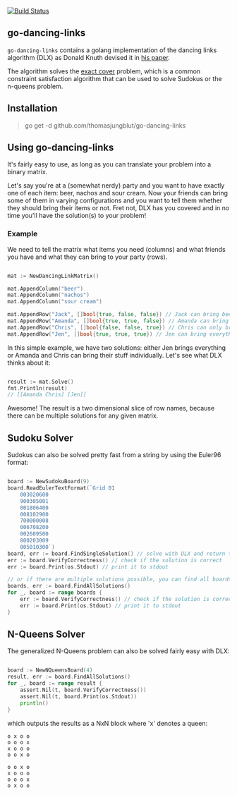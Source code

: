 [![Build Status](https://travis-ci.org/thomasjungblut/go-dancing-links.svg?branch=master)](https://travis-ci.org/thomasjungblut/go-dancing-links)

## go-dancing-links

`go-dancing-links` contains a golang implementation of the dancing links algorithm (DLX) as Donald Knuth devised it in [his paper](https://arxiv.org/abs/cs/0011047).

The algorithm solves the [exact cover](https://en.wikipedia.org/wiki/Exact_cover) problem, which is a common constraint satisfaction algorithm that can be used to solve Sudokus or the n-queens problem.


## Installation

> go get -d github.com/thomasjungblut/go-dancing-links

## Using go-dancing-links

It's fairly easy to use, as long as you can translate your problem into a binary matrix.

Let's say you're at a (somewhat nerdy) party and you want to have exactly one of each item: beer, nachos and sour cream. Now your friends can bring some of them in varying configurations and you want to tell them whether they should bring their items or not. Fret not, DLX has you covered and in no time you'll have the solution(s) to your problem!

### Example

We need to tell the matrix what items you need (columns) and what friends you have and what they can bring to your party (rows).

```go

mat := NewDancingLinkMatrix()

mat.AppendColumn("beer")
mat.AppendColumn("nachos")
mat.AppendColumn("sour cream")

mat.AppendRow("Jack", []bool{true, false, false}) // Jack can bring beer only
mat.AppendRow("Amanda", []bool{true, true, false}) // Amanda can bring beer and nachos
mat.AppendRow("Chris", []bool{false, false, true}) // Chris can only bring sour cream
mat.AppendRow("Jen", []bool{true, true, true}) // Jen can bring everything 

``` 

In this simple example, we have two solutions: either Jen brings everything or Amanda and Chris can bring their stuff individually. Let's see what DLX thinks about it:

```go

result := mat.Solve()
fmt.Println(result)
// [[Amanda Chris] [Jen]]
```  

Awesome! The result is a two dimensional slice of row names, because there can be multiple solutions for any given matrix. 

## Sudoku Solver

Sudokus can also be solved pretty fast from a string by using the Euler96 format:

```go

board := NewSudokuBoard(9)
board.ReadEulerTextFormat(`Grid 01
    003020600
    900305001
    001806400
    008102900
    700000008
    006708200
    002609500
    800203009
    005010300`)
board, err := board.FindSingleSolution() // solve with DLX and return the filled board
err := board.VerifyCorrectness() // check if the solution is correct
err := board.Print(os.Stdout) // print it to stdout

// or if there are multiple solutions possible, you can find all boards
boards, err := board.FindAllSolutions() 
for _, board := range boards {
	err := board.VerifyCorrectness() // check if the solution is correct
	err := board.Print(os.Stdout) // print it to stdout
}
```

## N-Queens Solver

The generalized N-Queens problem can also be solved fairly easy with DLX:

```go

board := NewNQueensBoard(4)
result, err := board.FindAllSolutions()
for _, board := range result {
    assert.Nil(t, board.VerifyCorrectness())
    assert.Nil(t, board.Print(os.Stdout))
    println()
}

```

which outputs the results as a NxN block where 'x' denotes a queen:

```
o x o o 
o o o x 
x o o o 
o o x o 

o o x o 
x o o o 
o o o x 
o x o o 
```
